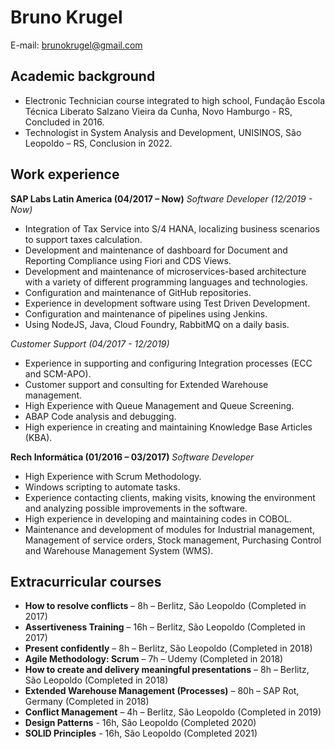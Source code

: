 # Bruno Krugel
E-mail: brunokrugel@gmail.com

## Academic background

- Electronic Technician course integrated to high school, Fundação Escola Técnica Liberato Salzano Vieira da Cunha, Novo Hamburgo - RS, Concluded in 2016.
- Technologist in System Analysis and Development, UNISINOS, São Leopoldo – RS, Conclusion in 2022.

## Work experience
**SAP Labs Latin America (04/2017 – Now)**
*Software Developer (12/2019 - Now)*

- Integration of Tax Service into S/4 HANA, localizing business scenarios to support taxes calculation.
- Development and maintenance of dashboard for Document and Reporting Compliance using Fiori and CDS Views.
- Development and maintenance of microservices-based architecture with a variety of different programming languages and technologies. 
- Configuration and maintenance of GitHub repositories.
- Experience in development software using Test Driven Development.
- Configuration and maintenance of pipelines using Jenkins.
- Using NodeJS, Java, Cloud Foundry, RabbitMQ on a daily basis.

*Customer Support (04/2017 - 12/2019)*

- Experience in supporting and configuring Integration processes (ECC and SCM-APO).
- Customer support and consulting for Extended Warehouse management.
- High Experience with Queue Management and Queue Screening.
- ABAP Code analysis and debugging.
- High experience in creating and maintaining Knowledge Base Articles (KBA).

**Rech Informática (01/2016 – 03/2017)**
*Software Developer*

- High Experience with Scrum Methodology.
- Windows scripting to automate tasks.
- Experience contacting clients, making visits, knowing the environment and analyzing possible improvements in the software.
- High experience in developing and maintaining codes in COBOL.
- Maintenance and development of modules for Industrial management, Management of service orders, Stock management, Purchasing Control and Warehouse Management System (WMS).

## Extracurricular courses

- **How to resolve conflicts** – 8h – Berlitz, São Leopoldo (Completed in 2017)
- **Assertiveness Training** – 16h – Berlitz, São Leopoldo (Completed in 2017) 
- **Present confidently** – 8h – Berlitz, São Leopoldo (Completed in 2018)
- **Agile Methodology: Scrum** – 7h – Udemy (Completed in 2018)
- **How to create and delivery meaningful presentations** – 8h – Berlitz, São Leopoldo (Completed in 2018)
- **Extended Warehouse Management (Processes)** – 80h – SAP Rot, Germany (Completed in 2018)
- **Conflict Management** – 4h – Berlitz, São Leopoldo (Completed in 2019)
- **Design Patterns** - 16h, São Leopoldo (Completed 2020)
- **SOLID Principles** - 16h, São Leopoldo (Completed 2021)
